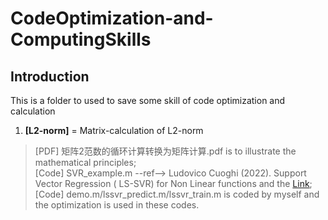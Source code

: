 # CodeOptimization-and-ComputingSkills

## Introduction
This is a folder to used to save some skill of code optimization and calculation
1. **[L2-norm]** = Matrix-calculation of L2-norm  
>[PDF] 矩阵2范数的循环计算转换为矩阵计算.pdf is to illustrate the mathematical principles;   
>[Code] SVR_example.m --ref--> Ludovico Cuoghi (2022). Support Vector Regression ( LS-SVR) for Non Linear functions and the [Link](https://www.mathworks.com/matlabcentral/fileexchange/73706-support-vector-regression-ls-svr-for-non-linear-functions);  
>[Code] demo.m/lssvr_predict.m/lssvr_train.m is coded by myself and the optimization is used in these codes.   
